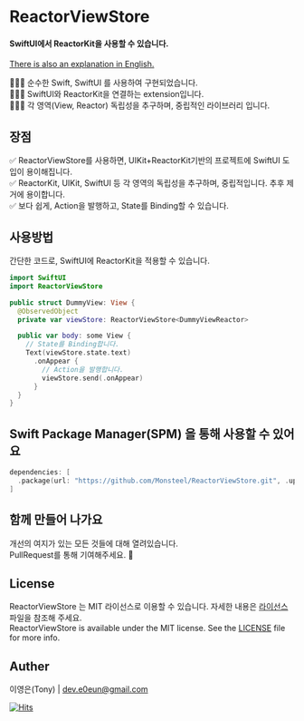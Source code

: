 # ReactorViewStore

#### SwiftUI에서 ReactorKit을 사용할 수 있습니다.

[There is also an explanation in English.](https://github.com/Monsteel/ReactorViewStore/tree/main/README_EN.md)

💁🏻‍♂️ 순수한 Swift, SwiftUI 를 사용하여 구현되었습니다.<br>
💁🏻‍♂️ SwiftUI와 ReactorKit을 연결하는 extension입니다.<br>
💁🏻‍♂️ 각 영역(View, Reactor) 독립성을 추구하며, 중립적인 라이브러리 입니다.<br>

## 장점

✅ ReactorViewStore를 사용하면, UIKit+ReactorKit기반의 프로젝트에 SwiftUI 도입이 용이해집니다.<br>
✅ ReactorKit, UIKit, SwiftUI 등 각 영역의 독립성을 추구하며, 중립적입니다. 추후 제거에 용이합니다.<br>
✅ 보다 쉽게, Action을 발행하고, State를 Binding할 수 있습니다.<br>

## 사용방법

간단한 코드로, SwiftUI에 ReactorKit을 적용할 수 있습니다.<br>

```swift
import SwiftUI
import ReactorViewStore

public struct DummyView: View {
  @ObservedObject
  private var viewStore: ReactorViewStore<DummyViewReactor>

  public var body: some View {
    // State를 Binding합니다.
    Text(viewStore.state.text)
      .onAppear {
        // Action을 발행합니다.
        viewStore.send(.onAppear)
      }
  }
}
```

## Swift Package Manager(SPM) 을 통해 사용할 수 있어요

```swift
dependencies: [
  .package(url: "https://github.com/Monsteel/ReactorViewStore.git", .upToNextMajor(from: "0.0.1"))
]
```

## 함께 만들어 나가요

개선의 여지가 있는 모든 것들에 대해 열려있습니다.<br>
PullRequest를 통해 기여해주세요. 🙏

## License

ReactorViewStore 는 MIT 라이선스로 이용할 수 있습니다. 자세한 내용은 [라이선스](https://github.com/Monsteel/ReactorViewStore/tree/main/LICENSE) 파일을 참조해 주세요.<br>
ReactorViewStore is available under the MIT license. See the [LICENSE](https://github.com/Monsteel/ReactorViewStore/tree/main/LICENSE) file for more info.

## Auther

이영은(Tony) | dev.e0eun@gmail.com

[![Hits](https://hits.seeyoufarm.com/api/count/incr/badge.svg?url=https%3A%2F%2Fgithub.com%2FMonsteel%2FReactorViewStore&count_bg=%2379C83D&title_bg=%23555555&icon=&icon_color=%23E7E7E7&title=hits&edge_flat=false)](https://hits.seeyoufarm.com)
